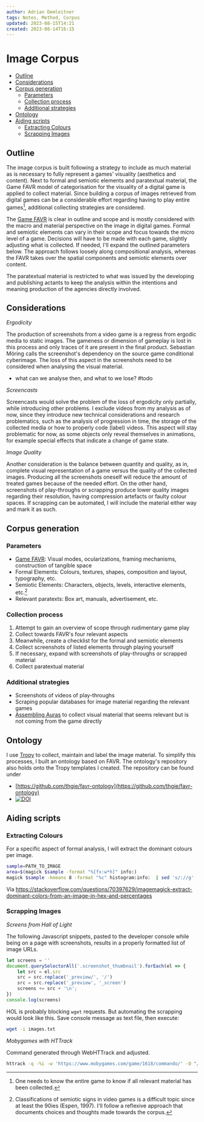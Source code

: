 ```yaml
---
author: Adrian Demleitner
tags: Notes, Method, Corpus
updated: 2023-08-15T14:21
created: 2023-08-14T16:15
---
```

# Image Corpus 

- [Outline](#outline)
- [Considerations](#considerations)
- [Corpus generation](#corpus-generation)
	- [Parameters](#parameters)
	- [Collection process](#collection-process)
	- [Additional strategies](#additional-strategies)
- [Ontology](#ontology)
- [Aiding scripts](#aiding-scripts)
	- [Extracting Colours](#extracting-colours)
	- [Scrapping Images](#scrapping-images)

## Outline
The image corpus is built following a strategy to include as much material as is necessary to fully represent a games' visuality (aesthetics and content). Next to formal and semiotic elements and paratextual material, the Game FAVR model of categorisation for the visuality of a digital game is applied to collect material. Since building a corpus of images retrieved from digital games can be a considerable effort regarding having to play entire games[^1], additional collecting strategies are considered.

The [Game FAVR](notes/Game%20FAVR.md) is clear in outline and scope and is mostly considered with the macro and material perspective on the image in digital games. Formal and semiotic elements can vary in their scope and focus towards the micro level of a game. Decisions will have to be made with each game, slightly adjusting what is collected. If needed, I'll expand the outlined parameters below. The approach follows loosely along compositional analysis, whereas the FAVR takes over the spatial components and semiotic elements over content.

The paratextual material is restricted to what was issued by the developing and publishing actants to keep the analysis within the intentions and meaning production of the agencies directly involved.

## Considerations
*Ergodicity*

The production of screenshots from a video game is a regress from ergodic media to static images. The gameness or dimension of gameplay is lost in this process and only traces of it are present in the final product. Sebastian Möring calls the screenshot's dependency on the source game conditional cyberimage. The loss of this aspect in the screenshots need to be considered when analysing the visual material.

- what can we analyse then, and what to we lose? #todo

*Screencasts*

Screencasts would solve the problem of the loss of ergodicity only partially, while introducing other problems. I exclude videos from my analysis as of now, since they introduce new technical considerations and research problematics, such as the analysis of progression in time, the storage of the collected media or how to properly code (label) videos. This aspect will stay problematic for now, as some objects only reveal themselves in animations, for example special effects that indicate a change of game state.

*Image Quality*

Another consideration is the balance between quantity and quality, as in, complete visual representation of a game versus the quality of the collected images. Producing all the screenshots oneself will reduce the amount of treated games because of the needed effort. On the other hand, screenshots of play-throughs or scrapping produce lower quality images regarding their resolution, having compression artefacts or faulty colour spaces. If scrapping can be automated, I will include the material either way and mark it as such.

## Corpus generation
### Parameters
- [Game FAVR](notes/Game%20FAVR.md): Visual modes, ocularizations, framing mechanisms, construction of tangible space
- Formal Elements: Colours, textures, shapes, composition and layout, typography, etc.
- Semiotic Elements: Characters, objects, levels, interactive elements, etc.[^2]
- Relevant paratexts: Box art, manuals, advertisement, etc.

### Collection process
1. Attempt to gain an overview of scope through rudimentary game play
2. Collect towards FAVR's four relevant aspects
3. Meanwhile, create a checklist for the formal and semiotic elements
4. Collect screenshots of listed elements through playing yourself
5. If necessary, expand with screenshots of play-throughs or scrapped material
6. Collect paratextual material

### Additional strategies
- Screenshots of videos of play-throughs
- Scraping popular databases for image material regarding the relevant games
- [Assembling Auras](literature/guay-belangerAssemblingAurasMethodology2022.md) to collect visual material that seems relevant but is not coming from the game directly

## Ontology
I use [Tropy](https://www.tropy.org/) to collect, maintain and label the image material. To simplify this processes, I built an ontology based on FAVR. The ontology's repository also holds onto the Tropy templates I created. The repository can be found under

- [https://github.com/thgie/favr-ontology](https://github.com/thgie/favr-ontology)
- [![DOI](https://zenodo.org/badge/DOI/10.5281/zenodo.8158800.svg)](https://doi.org/10.5281/zenodo.8158800)

## Aiding scripts
### Extracting Colours
For a specific aspect of formal analysis, I will extract the dominant colours per image.
```bash
sample=PATH_TO_IMAGE
area=$(magick $sample -format "%[fx:w*h]" info:)
magick $sample -kmeans 8 -format "%c" histogram:info:  | sed 's/://g' | awk -v area=$area '{print 100*$1/area, "%|", $3, ","}' | sed 's/ *//g' | sort -nr -k1,1 -t ","
```
Via https://stackoverflow.com/questions/70397629/imagemagick-extract-dominant-colors-from-an-image-in-hex-and-percentages

### Scrapping Images
*Screens from Hall of Light*

The following Javascript snippets, pasted to the developer console while being on a page with screenshots, results in a properly formatted list of image URLs.

```js
let screens = ''
document.querySelectorAll('.screenshot_thumbnail').forEach(el => {
	let src = el.src
	src = src.replace('_preview/', '/')
	src = src.replace('_preview', '_screen')
	screens += src + '\n';
})
console.log(screens)
```

HOL is probably blocking `wget` requests. But automating the scrapping would look like this. Save console message as text file, then execute:

```bash
wget -i images.txt
```

*Mobygames with HTTrack*

Command generated through WebHTTrack and adjusted.
```bash
httrack -q -%i -w 'https://www.mobygames.com/game/1618/commando/' -O "/Users/dna4/Downloads/Scrapping/Commando2" -n -%P -N0 -s2 -p7 -D -a -K0 -c10 -%k -A25000 -F "Mozilla/4.5 (compatible; HTTrack 3.0x; Windows 98)" '-*.webp' '-*.css' '-*.js' '-*.xml' '+*.png' '+*.gif' '+*.jpg' '+*.jpeg' -%s -%u
```

[^1]: One needs to know the entire game to know if all relevant material has been collected.
[^2]: Classifications of semiotic signs in video games is a difficult topic since at least the 90ies (Espen, 1997). I'll follow a reflexive approach that documents choices and thoughts made towards the corpus.